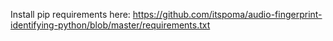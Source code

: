 Install pip requirements here: https://github.com/itspoma/audio-fingerprint-identifying-python/blob/master/requirements.txt



